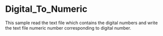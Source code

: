 # Digital_To_Numeric
This sample read the text file which contains the digital numbers and write the text file numeric number corresponding to digital number. 
